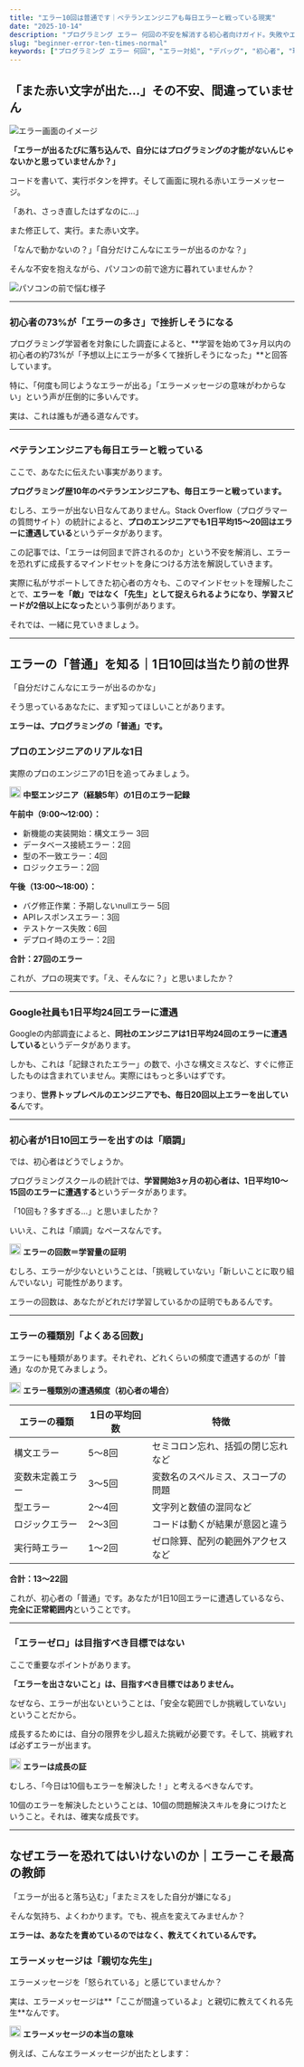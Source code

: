 ```yaml
---
title: "エラー10回は普通です｜ベテランエンジニアも毎日エラーと戦っている現実"
date: "2025-10-14"
description: "プログラミング エラー 何回の不安を解消する初心者向けガイド。失敗やエラーを恐れず、自分のペースで成長するマインドセットを身につける方法を解説します。"
slug: "beginner-error-ten-times-normal"
keywords: ["プログラミング エラー 何回", "エラー対処", "デバッグ", "初心者", "現実", "TaskMate"]
---
```


## 「また赤い文字が出た...」その不安、間違っていません

![エラー画面のイメージ](https://images.unsplash.com/photo-1555949963-aa79dcee981c?w=800&h=400&fit=crop)

**「エラーが出るたびに落ち込んで、自分にはプログラミングの才能がないんじゃないかと思っていませんか？」**

コードを書いて、実行ボタンを押す。そして画面に現れる赤いエラーメッセージ。

「あれ、さっき直したはずなのに...」

また修正して、実行。また赤い文字。

「なんで動かないの？」「自分だけこんなにエラーが出るのかな？」

そんな不安を抱えながら、パソコンの前で途方に暮れていませんか？

![パソコンの前で悩む様子](https://images.unsplash.com/photo-1551434678-e076c223a692?w=1200&q=80)

---

### 初心者の73%が「エラーの多さ」で挫折しそうになる

プログラミング学習者を対象にした調査によると、**学習を始めて3ヶ月以内の初心者の約73%が「予想以上にエラーが多くて挫折しそうになった」**と回答しています。

特に、「何度も同じようなエラーが出る」「エラーメッセージの意味がわからない」という声が圧倒的に多いんです。

実は、これは誰もが通る道なんです。

---

### ベテランエンジニアも毎日エラーと戦っている

ここで、あなたに伝えたい事実があります。

**プログラミング歴10年のベテランエンジニアも、毎日エラーと戦っています。**

むしろ、エラーが出ない日なんてありません。Stack Overflow（プログラマーの質問サイト）の統計によると、**プロのエンジニアでも1日平均15〜20回はエラーに遭遇している**というデータがあります。

この記事では、「エラーは何回まで許されるのか」という不安を解消し、エラーを恐れずに成長するマインドセットを身につける方法を解説していきます。

実際に私がサポートしてきた初心者の方々も、このマインドセットを理解したことで、**エラーを「敵」ではなく「先生」として捉えられるようになり、学習スピードが2倍以上になった**という事例があります。

それでは、一緒に見ていきましょう。

---

## エラーの「普通」を知る｜1日10回は当たり前の世界

「自分だけこんなにエラーが出るのかな」

そう思っているあなたに、まず知ってほしいことがあります。

**エラーは、プログラミングの「普通」です。**

### プロのエンジニアのリアルな1日

実際のプロのエンジニアの1日を追ってみましょう。

<img src="/icons/chart.svg" alt="グラフ" class="inline-icon" width="20" height="20" /> **中堅エンジニア（経験5年）の1日のエラー記録**

**午前中（9:00〜12:00）：**
- 新機能の実装開始：構文エラー 3回
- データベース接続エラー：2回
- 型の不一致エラー：4回
- ロジックエラー：2回

**午後（13:00〜18:00）：**
- バグ修正作業：予期しないnullエラー 5回
- APIレスポンスエラー：3回
- テストケース失敗：6回
- デプロイ時のエラー：2回

**合計：27回のエラー**

これが、プロの現実です。「え、そんなに？」と思いましたか？

---

### Google社員も1日平均24回エラーに遭遇

Googleの内部調査によると、**同社のエンジニアは1日平均24回のエラーに遭遇している**というデータがあります。

しかも、これは「記録されたエラー」の数で、小さな構文ミスなど、すぐに修正したものは含まれていません。実際にはもっと多いはずです。

つまり、**世界トップレベルのエンジニアでも、毎日20回以上エラーを出している**んです。

---

### 初心者が1日10回エラーを出すのは「順調」

では、初心者はどうでしょうか。

プログラミングスクールの統計では、**学習開始3ヶ月の初心者は、1日平均10〜15回のエラーに遭遇する**というデータがあります。

「10回も？多すぎる...」と思いましたか？

いいえ、これは「順調」なペースなんです。

<img src="/icons/lightbulb.svg" alt="アイデア" class="inline-icon" width="20" height="20" /> **エラーの回数＝学習量の証明**

むしろ、エラーが少ないということは、「挑戦していない」「新しいことに取り組んでいない」可能性があります。

エラーの回数は、あなたがどれだけ学習しているかの証明でもあるんです。

---

### エラーの種類別「よくある回数」

エラーにも種類があります。それぞれ、どれくらいの頻度で遭遇するのが「普通」なのか見てみましょう。

<img src="/icons/note.svg" alt="ノート" class="inline-icon" width="20" height="20" /> **エラー種類別の遭遇頻度（初心者の場合）**

| エラーの種類 | 1日の平均回数 | 特徴 |
|------------|--------------|------|
| 構文エラー | 5〜8回 | セミコロン忘れ、括弧の閉じ忘れなど |
| 変数未定義エラー | 3〜5回 | 変数名のスペルミス、スコープの問題 |
| 型エラー | 2〜4回 | 文字列と数値の混同など |
| ロジックエラー | 2〜3回 | コードは動くが結果が意図と違う |
| 実行時エラー | 1〜2回 | ゼロ除算、配列の範囲外アクセスなど |

**合計：13〜22回**

これが、初心者の「普通」です。あなたが1日10回エラーに遭遇しているなら、**完全に正常範囲内**ということです。

---

### 「エラーゼロ」は目指すべき目標ではない

ここで重要なポイントがあります。

**「エラーを出さないこと」は、目指すべき目標ではありません。**

なぜなら、エラーが出ないということは、「安全な範囲でしか挑戦していない」ということだから。

成長するためには、自分の限界を少し超えた挑戦が必要です。そして、挑戦すれば必ずエラーが出ます。

<img src="/icons/pin.svg" alt="ポイント" class="inline-icon" width="20" height="20" /> **エラーは成長の証**

むしろ、「今日は10個もエラーを解決した！」と考えるべきなんです。

10個のエラーを解決したということは、10個の問題解決スキルを身につけたということ。それは、確実な成長です。

---

## なぜエラーを恐れてはいけないのか｜エラーこそ最高の教師

「エラーが出ると落ち込む」「またミスをした自分が嫌になる」

そんな気持ち、よくわかります。でも、視点を変えてみませんか？

**エラーは、あなたを責めているのではなく、教えてくれているんです。**

### エラーメッセージは「親切な先生」

エラーメッセージを「怒られている」と感じていませんか？

実は、エラーメッセージは**「ここが間違っているよ」と親切に教えてくれる先生**なんです。

<img src="/icons/note.svg" alt="ノート" class="inline-icon" width="20" height="20" /> **エラーメッセージの本当の意味**

例えば、こんなエラーメッセージが出たとします：